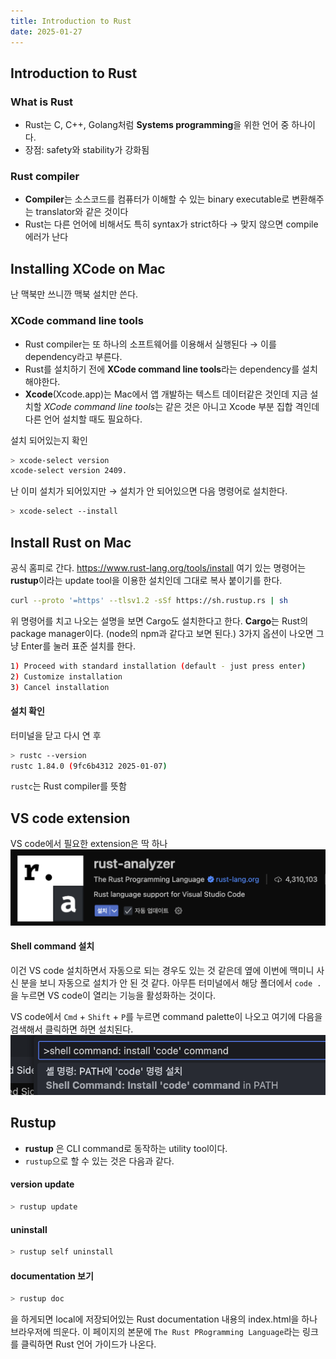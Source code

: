 ```yaml
---
title: Introduction to Rust
date: 2025-01-27
---
```

## Introduction to Rust
### What is Rust
- Rust는 C, C++, Golang처럼 **Systems programming**을 위한 언어 중 하나이다.
- 장점: safety와 stability가 강화됨

### Rust compiler
- **Compiler**는 소스코드를 컴퓨터가 이해할 수 있는 binary executable로 변환해주는 translator와 같은 것이다
- Rust는 다른 언어에 비해서도 특히 syntax가 strict하다 → 맞지 않으면 compile 에러가 난다

## Installing XCode on Mac
난 맥북만 쓰니깐 맥북 설치만 쓴다.
### XCode command line tools
- Rust compiler는 또 하나의 소프트웨어를 이용해서 실행된다 → 이를 dependency라고 부른다.
- Rust를 설치하기 전에 **XCode command line tools**라는 dependency를 설치해야한다.
- **Xcode**(Xcode.app)는 Mac에서 앱 개발하는 텍스트 데이터같은 것인데 지금 설치할 *XCode command line tools*는 같은 것은 아니고 Xcode 부분 집합 격인데 다른 언어 설치할 때도 필요하다.

설치 되어있는지 확인

```sh
> xcode-select version
xcode-select version 2409.
```

난 이미 설치가 되어있지만 → 설치가 안 되어있으면 다음 명령어로 설치한다.

```sh
> xcode-select --install
```

## Install Rust on Mac
공식 홈피로 간다.
https://www.rust-lang.org/tools/install
여기 있는 명령어는 **rustup**이라는 update tool을 이용한 설치인데 그대로 복사 붙이기를 한다.

```sh
curl --proto '=https' --tlsv1.2 -sSf https://sh.rustup.rs | sh
```

위 명령어를 치고 나오는 설명을 보면 Cargo도 설치한다고 한다.
**Cargo**는 Rust의 package manager이다. (node의 npm과 같다고 보면 된다.)
3가지 옵션이 나오면 그냥 Enter를 눌러 표준 설치를 한다.

```sh
1) Proceed with standard installation (default - just press enter)
2) Customize installation
3) Cancel installation
```

#### 설치 확인
터미널을 닫고 다시 연 후

```sh
> rustc --version
rustc 1.84.0 (9fc6b4312 2025-01-07)
```

`rustc`는 Rust compiler를 뜻함

## VS code extension
VS code에서 필요한 extension은 딱 하나
![500](./_images/Pasted%20image%2020250128131806.png)

#### **Shell command** 설치
이건 VS code 설치하면서 자동으로 되는 경우도 있는 것 같은데
옆에 이번에 맥미니 사신 분을 보니 자동으로 설치가 안 된 것 같다.
아무튼 터미널에서 해당 폴더에서 `code .`을 누르면 VS code이 열리는 기능을 활성화하는 것이다.

VS code에서 `Cmd` + `Shift` + `P`를 누르면 command palette이 나오고
여기에 다음을 검색해서 클릭하면 하면 설치된다.
![600](./_images/Pasted%20image%2020250128153944.png)

## Rustup
- **rustup** 은 CLI command로 동작하는 utility tool이다.
- `rustup`으로 할 수 있는 것은 다음과 같다.

#### version update
```sh
> rustup update
```

#### uninstall
```sh
> rustup self uninstall
```

#### documentation 보기
```sh
> rustup doc
```

을 하게되면 local에 저장되어있는 Rust documentation 내용의 index.html을 하나 브라우저에 띄운다.
이 페이지의 본문에 `The Rust PRogramming Language`라는 링크를 클릭하면 Rust 언어 가이드가 나온다.